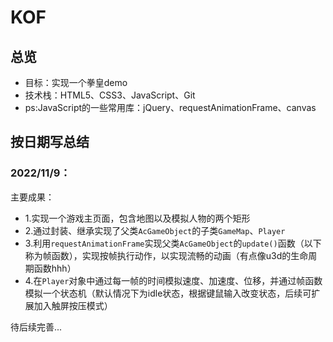 # KOF

## 总览
* 目标：实现一个拳皇demo
* 技术栈：HTML5、CSS3、JavaScript、Git
* ps:JavaScript的一些常用库：jQuery、requestAnimationFrame、canvas

## 按日期写总结

### 2022/11/9：
主要成果：
* 1.实现一个游戏主页面，包含地图以及模拟人物的两个矩形
* 2.通过封装、继承实现了父类`AcGameObject`的子类`GameMap`、`Player`
* 3.利用`requestAnimationFrame`实现父类`AcGameObject`的`update()`函数（以下称为帧函数），实现按帧执行动作，以实现流畅的动画（有点像u3d的生命周期函数hhh）
* 4.在`Player`对象中通过每一帧的时间模拟速度、加速度、位移，并通过帧函数模拟一个状态机（默认情况下为idle状态，根据键鼠输入改变状态，后续可扩展加入触屏按压模式）



待后续完善...